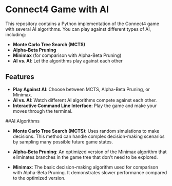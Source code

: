 # Connect4 Game with AI

This repository contains a Python implementation of the Connect4 game with several AI algorithms. You can play against different types of AI, including:

- **Monte Carlo Tree Search (MCTS)**
- **Alpha-Beta Pruning**
- **Minimax** (for comparison with Alpha-Beta Pruning)
- **AI vs. AI**: Let the algorithms play against each other

## Features

- **Play Against AI**: Choose between MCTS, Alpha-Beta Pruning, or Minimax.
- **AI vs. AI**: Watch different AI algorithms compete against each other.
- **Interactive Command Line Interface**: Play the game and make your moves through the terminal.


##AI Algorithms
- **Monte Carlo Tree Search (MCTS)**: Uses random simulations to make decisions. This method can handle complex decision-making scenarios by sampling many possible future game states.

- **Alpha-Beta Pruning**: An optimized version of the Minimax algorithm that eliminates branches in the game tree that don't need to be explored.

- **Minimax**: The basic decision-making algorithm used for comparison with Alpha-Beta Pruning. It demonstrates slower performance compared to the optimized version.
